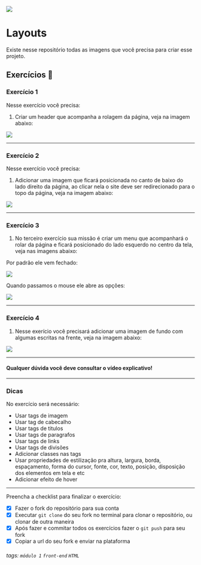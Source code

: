 ![](https://i.imgur.com/xG74tOh.png)

# Layouts

Existe nesse repositório todas as imagens que você precisa para criar esse projeto.

## Exercícios 🏫

### Exercício 1

Nesse exercício você precisa:

1. Criar um header que acompanha a rolagem da página, veja na imagem abaixo:

![](https://i.imgur.com/KPkt3Tn.png)

---

### Exercício 2

Nesse exercício você precisa:

1. Adicionar uma imagem que ficará posicionada no canto de baixo do lado direito da página, ao clicar nela o site deve ser redirecionado para o topo da página, veja na imagem abaixo:

![](https://i.imgur.com/8BwEkJ2.png)

---

### Exercício 3

1. No terceiro exercício sua missão é criar um menu que acompanhará o rolar da página e ficará posicionado do lado esquerdo no centro da tela, veja nas imagens abaixo:

Por padrão ele vem fechado:

![](https://i.imgur.com/MhV9Fe1.png)

Quando passamos o mouse ele abre as opções:

![](https://i.imgur.com/peSuKlw.png)

---

### Exercício 4

1. Nesse exerício você precisará adicionar uma imagem de fundo com algumas escritas na frente, veja na imagem abaixo:

![](https://i.imgur.com/lfTtWKg.png)

---

#### Qualquer dúvida você deve consultar o vídeo explicativo!

---

### Dicas

No exercício será necessário:

- Usar tags de imagem
- Usar tag de cabecalho
- Usar tags de titulos
- Usar tags de paragrafos
- Usar tags de links
- Usar tags de divisões
- Adicionar classes nas tags
- Usar propriedades de estilização pra altura, largura, borda, espaçamento, forma do cursor, fonte, cor, texto, posição, disposição dos elementos em tela e etc
- Adicionar efeito de hover

---

Preencha a checklist para finalizar o exercício:

- [x] Fazer o fork do repositório para sua conta
- [x] Executar `git clone` do seu fork no terminal para clonar o repositório, ou clonar de outra maneira
- [x] Após fazer e commitar todos os exercícios fazer o `git push` para seu fork
- [x] Copiar a url do seu fork e enviar na plataforma

###### tags: `módulo 1` `front-end` `HTML`
